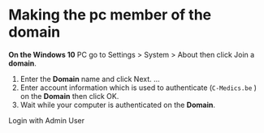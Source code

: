 # Making the pc member of the domain

**On the Windows 10** PC go to Settings &gt; System &gt; About then click Join a **domain**.

1. Enter the **Domain** name and click Next. ...
2. Enter account information which is used to authenticate  \(`C-Medics.be` \) on the **Domain** then click OK.
3. Wait while your computer is authenticated on the **Domain**.

Login with Admin User

